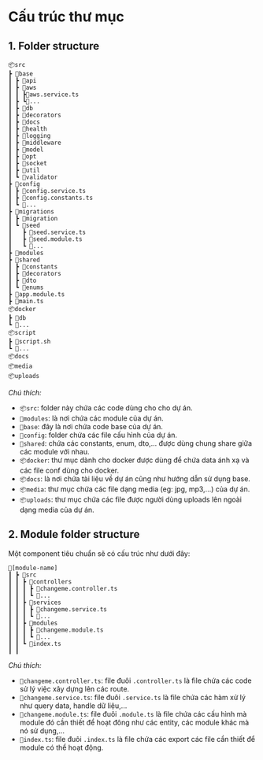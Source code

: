 # Cấu trúc thư mục

## 1. Folder structure
```
📦src
┣ 📂base
┃ ┣ 📂api
┃ ┣ 📂aws
┃ ┃ ┣📜aws.service.ts
┃ ┣ ┗📜...
┃ ┣ 📂db
┃ ┣ 📂decorators
┃ ┣ 📂docs
┃ ┣ 📂health
┃ ┣ 📂logging
┃ ┣ 📂middleware
┃ ┣ 📂model
┃ ┣ 📂opt
┃ ┣ 📂socket
┃ ┣ 📂util
┃ ┗ 📂validator
┣ 📂config
┃ ┣ 📜config.service.ts
┃ ┣ 📜config.constants.ts
┃ ┗ 📜...
┣ 📂migrations
┃ ┣ 📂migration
┃ ┗ 📂seed
┃   ┣ 📜seed.service.ts
┃   ┣ 📜seed.module.ts
┃   ┗ 📜...
┣ 📂modules
┣ 📂shared
┃ ┣ 📂constants
┃ ┣ 📂decorators
┃ ┣ 📂dto
┃ ┗ 📂enums
┣ 📜app.module.ts
┣ 📜main.ts
📦docker
┣ 📂db
┗ 📂...
📦script
┣ 📜script.sh
┗ 📜...
📦docs
📦media
📦uploads
```

*Chú thích:*
- `📦src`: folder này chứa các code dùng cho cho dự án.
- `📂modules`: là nơi chứa các module của dự án.
- `📂base`: đây là nơi chứa code base của dự án.
- `📂config`: folder chứa các file cấu hình của dự án.
- `📂shared`: chứa các constants, enum, dto,... được dùng chung share giữa các module với nhau.
- `📦docker`: thư mục dành cho docker được dùng để chứa data ánh xạ và các file conf dùng cho docker.
- `📦docs`: là nơi chứa tài liệu về dự án cũng như hướng dẫn sử dụng base.
- `📦media`: thư mục chứa các file dạng media (eg: jpg, mp3,...) của dự án.
- `📦uploads`: thư mục chứa các file được người dùng uploads lên ngoài dạng media của dự án.

## 2. Module folder structure
Một component tiêu chuẩn sẽ có cấu trúc như dưới đây:
```
📂[module-name]
┃ ┣ 📂src
┃ ┃ ┣ 📂controllers
┃ ┃ ┃ ┣ 📜changeme.controller.ts
┃ ┃ ┃ ┗ 📜...
┃ ┃ ┣ 📂services
┃ ┃ ┃ ┣ 📜changeme.service.ts
┃ ┃ ┃ ┗ 📜...
┃ ┃ ┣ 📂modules
┃ ┃ ┃ ┣ 📜changeme.module.ts
┃ ┃ ┃ ┗ 📜...
┃ ┃ ┗ 📜index.ts
┃ ┃ 
```
*Chú thích:*
- `📜changeme.controller.ts`: file đuôi `.controller.ts` là file chứa các code sử lý việc xây dựng lên các route.
- `📜changeme.service.ts`: file đuôi `.service.ts` là file chứa các hàm xử lý như query data, handle dữ liệu,...
- `📜changeme.module.ts`: file đuôi `.module.ts` là file chứa các cấu hình mà module đó cần thiết để hoạt đông như các entity, các module khác mà nó sử dụng,...
- `📜index.ts`: file đuôi `.index.ts` là file chứa các export các file cần thiết để module có thể hoạt động.